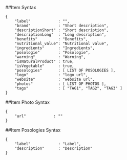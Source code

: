 
##Item Syntax

	{
		"label"            : "",
		"brand"            : "Short description",
		"descriptionShort" : "Short description",
		"descriptionLong"  : "Long description",
		"benefits"         : "Benefits",
		"nutritional_value": "Nutritional value",
		"ingredients"      : "Ingredients",
		"posologie"        : "Posologie",
		"warning"          : "Warning",		
		"isNaturalProduct" : true,
		"isVegetable"      : true,
		"posologies"       : [ LIST OF POSOLOGIES ],
		"logo"             : "logo url",
		"website"          : "website url",
		"photos"           : [ LIST OF PHOTOS ],
		"tags"             : [ "TAG1", "TAG2", "TAG3" ]
	}


##Item Photo Syntax

	{
		"url"            : ""
	}


##Item Posologies Syntax

	{
		"label"            : "Label",
		"description"      : "Description"
	}
